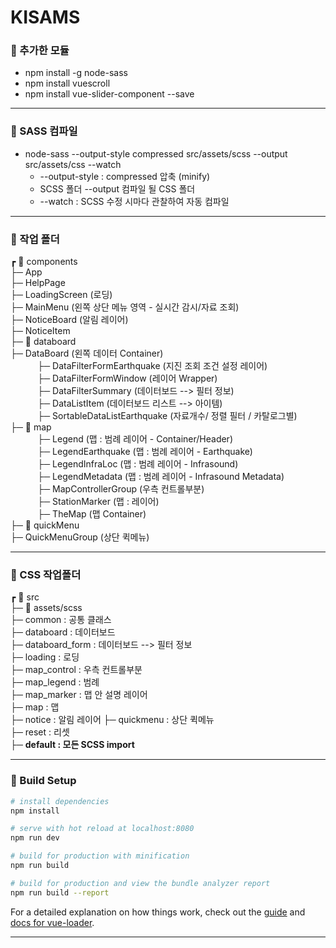 # KISAMS

### 🚀 추가한 모듈
- npm install -g node-sass
- npm install vuescroll
- npm install vue-slider-component --save

-----------------------

### 🚀 SASS 컴파일 
- node-sass --output-style compressed src/assets/scss --output src/assets/css --watch
  * --output-style : compressed 압축 (minify)
  * SCSS 폴더 --output 컴파일 될 CSS 폴더  
  * --watch : SCSS 수정 시마다 관찰하여 자동 컴파일

-----------------------

### 🚀 작업 폴더
┏ 📁 components   
├─ App   
├─ HelpPage   
├─ LoadingScreen (로딩)   
├─ MainMenu (왼쪽 상단 메뉴 영역 - 실시간 감시/자료 조회)    
├─ NoticeBoard (알림 레이어)   
├─ NoticeItem   
├─ 📁 databoard   
           ├─ DataBoard (왼쪽 데이터 Container)   
           ├─ DataFilterFormEarthquake (지진 조회 조건 설정 레이어)   
           ├─ DataFilterFormWindow (레이어 Wrapper)    
           ├─ DataFilterSummary (데이터보드 --> 필터 정보)    
           ├─ DataListItem (데이터보드 리스트 --> 아이템)    
           ├─ SortableDataListEarthquake (자료개수/ 정렬 필터 / 카탈로그별)   
├─ 📁 map   
           ├─ Legend (맵 : 범례 레이어 - Container/Header)   
           ├─ LegendEarthquake (맵 : 범례 레이어 - Earthquake)   
           ├─ LegendInfraLoc (맵 : 범례 레이어 - Infrasound)   
           ├─ LegendMetadata (맵 : 범례 레이어 - Infrasound Metadata)   
           ├─ MapControllerGroup (우측 컨트롤부분)   
           ├─ StationMarker (맵 : 레이어)   
           ├─ TheMap (맵 Container)   
├─ 📁 quickMenu   
           ├─ QuickMenuGroup (상단 퀵메뉴)   

-----------------------

### 🚀 CSS 작업폴더
┏ 📁 src   
├─ 📁 assets/scss   
    ├─ common : 공통 클래스    
    ├─ databoard : 데이터보드    
    ├─ databoard_form : 데이터보드 --> 필터 정보     
    ├─ loading : 로딩   
    ├─ map_control : 우측 컨트롤부분   
    ├─ map_legend : 범례   
    ├─ map_marker : 맵 안 설명 레이어   
    ├─ map : 맵    
    ├─ notice : 알림 레이어 
    ├─ quickmenu : 상단 퀵메뉴   
    ├─ reset : 리셋   
    ├─ __default : 모든 SCSS import__      

-----------------------

### 🚀 Build Setup

``` bash
# install dependencies
npm install

# serve with hot reload at localhost:8080
npm run dev

# build for production with minification
npm run build

# build for production and view the bundle analyzer report
npm run build --report
```

For a detailed explanation on how things work, check out the [guide](http://vuejs-templates.github.io/webpack/) and [docs for vue-loader](http://vuejs.github.io/vue-loader).

-----------------------
